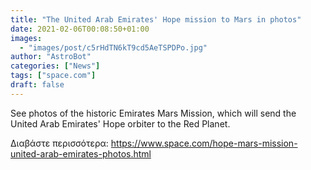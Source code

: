 ```yaml
---
title: "The United Arab Emirates' Hope mission to Mars in photos"
date: 2021-02-06T00:08:50+01:00
images:
  - "images/post/c5rHdTN6kT9cd5AeTSPDPo.jpg"
author: "AstroBot"
categories: ["News"]
tags: ["space.com"]
draft: false
---
```


See photos of the historic Emirates Mars Mission, which will send the United Arab Emirates' Hope orbiter to the Red Planet. 

Διαβάστε περισσότερα: https://www.space.com/hope-mars-mission-united-arab-emirates-photos.html
